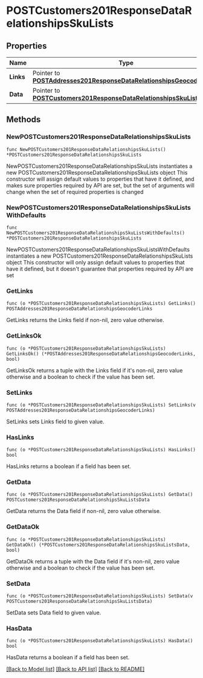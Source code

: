 # POSTCustomers201ResponseDataRelationshipsSkuLists

## Properties

Name | Type | Description | Notes
------------ | ------------- | ------------- | -------------
**Links** | Pointer to [**POSTAddresses201ResponseDataRelationshipsGeocoderLinks**](POSTAddresses201ResponseDataRelationshipsGeocoderLinks.md) |  | [optional] 
**Data** | Pointer to [**POSTCustomers201ResponseDataRelationshipsSkuListsData**](POSTCustomers201ResponseDataRelationshipsSkuListsData.md) |  | [optional] 

## Methods

### NewPOSTCustomers201ResponseDataRelationshipsSkuLists

`func NewPOSTCustomers201ResponseDataRelationshipsSkuLists() *POSTCustomers201ResponseDataRelationshipsSkuLists`

NewPOSTCustomers201ResponseDataRelationshipsSkuLists instantiates a new POSTCustomers201ResponseDataRelationshipsSkuLists object
This constructor will assign default values to properties that have it defined,
and makes sure properties required by API are set, but the set of arguments
will change when the set of required properties is changed

### NewPOSTCustomers201ResponseDataRelationshipsSkuListsWithDefaults

`func NewPOSTCustomers201ResponseDataRelationshipsSkuListsWithDefaults() *POSTCustomers201ResponseDataRelationshipsSkuLists`

NewPOSTCustomers201ResponseDataRelationshipsSkuListsWithDefaults instantiates a new POSTCustomers201ResponseDataRelationshipsSkuLists object
This constructor will only assign default values to properties that have it defined,
but it doesn't guarantee that properties required by API are set

### GetLinks

`func (o *POSTCustomers201ResponseDataRelationshipsSkuLists) GetLinks() POSTAddresses201ResponseDataRelationshipsGeocoderLinks`

GetLinks returns the Links field if non-nil, zero value otherwise.

### GetLinksOk

`func (o *POSTCustomers201ResponseDataRelationshipsSkuLists) GetLinksOk() (*POSTAddresses201ResponseDataRelationshipsGeocoderLinks, bool)`

GetLinksOk returns a tuple with the Links field if it's non-nil, zero value otherwise
and a boolean to check if the value has been set.

### SetLinks

`func (o *POSTCustomers201ResponseDataRelationshipsSkuLists) SetLinks(v POSTAddresses201ResponseDataRelationshipsGeocoderLinks)`

SetLinks sets Links field to given value.

### HasLinks

`func (o *POSTCustomers201ResponseDataRelationshipsSkuLists) HasLinks() bool`

HasLinks returns a boolean if a field has been set.

### GetData

`func (o *POSTCustomers201ResponseDataRelationshipsSkuLists) GetData() POSTCustomers201ResponseDataRelationshipsSkuListsData`

GetData returns the Data field if non-nil, zero value otherwise.

### GetDataOk

`func (o *POSTCustomers201ResponseDataRelationshipsSkuLists) GetDataOk() (*POSTCustomers201ResponseDataRelationshipsSkuListsData, bool)`

GetDataOk returns a tuple with the Data field if it's non-nil, zero value otherwise
and a boolean to check if the value has been set.

### SetData

`func (o *POSTCustomers201ResponseDataRelationshipsSkuLists) SetData(v POSTCustomers201ResponseDataRelationshipsSkuListsData)`

SetData sets Data field to given value.

### HasData

`func (o *POSTCustomers201ResponseDataRelationshipsSkuLists) HasData() bool`

HasData returns a boolean if a field has been set.


[[Back to Model list]](../README.md#documentation-for-models) [[Back to API list]](../README.md#documentation-for-api-endpoints) [[Back to README]](../README.md)


